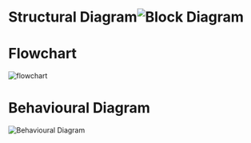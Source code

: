 # Structural Diagram![Block Diagram](https://user-images.githubusercontent.com/101423374/164446716-71e9b46e-8c20-4473-ab2f-5ee02a44b877.JPG)
# Flowchart 
![flowchart](https://user-images.githubusercontent.com/101423374/164446845-504f217f-6872-470c-a7a8-0a1197eafe3f.JPG)
# Behavioural Diagram
![Behavioural Diagram](https://user-images.githubusercontent.com/101423374/164452026-ce0b9bd8-844f-4ee7-8aa6-70cd2958d77a.JPG)


